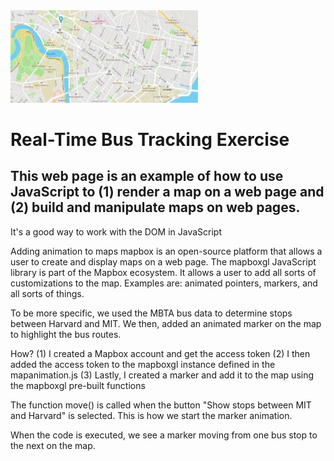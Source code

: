 <img src= "map.png" width='300' />

# Real-Time Bus Tracking Exercise

## This web page is an example of how to use JavaScript to (1) render a map on a web page and (2) build and manipulate maps on web pages.  

It's a good way to work with the DOM in JavaScript

Adding animation to maps mapbox is an open-source platform 
that allows a user to create and display maps on a web page. 
The mapboxgl JavaScript library is part of the Mapbox ecosystem. 
It allows a user to add all sorts of customizations to the map.
Examples are: animated pointers, markers, and all sorts of things.

To be more specific, we used the MBTA bus data to determine stops between Harvard and MIT. We then, added an animated marker on the map to 
highlight the bus routes. 

How?
(1) I created a Mapbox account and get the access token 
(2) I then added the access token to the mapboxgl instance
 defined in the mapanimation.js
(3) Lastly, I created a marker and add it to the map using the 
mapboxgl pre-built functions
 
 The function move() is called when the button 
 "Show stops between MIT and Harvard" is selected. 
 This is how we start the marker animation. 
 
 When the code is executed, we see a marker moving from one bus stop to 
 the next on the map. 
 
